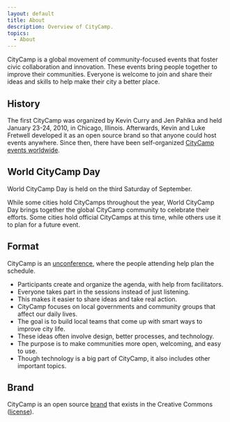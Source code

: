```yaml
---
layout: default
title: About
description: Overview of CityCamp.
topics:
  - About
---
```


CityCamp is a global movement of community-focused events that foster civic collaboration and innovation. These events bring people together to improve their communities. Everyone is welcome to join and share their ideas and skills to help make their city a better place.

## History

The first CityCamp was organized by Kevin Curry and Jen Pahlka and held January 23-24, 2010, in Chicago, Illinois. Afterwards, Kevin and Luke Fretwell developed it as an open source brand so that anyone could host events anywhere. Since then, there have been self-organized [CityCamp events worldwide](/cities).

## World CityCamp Day

World CityCamp Day is held on the third Saturday of September.

While some cities hold CityCamps throughout the year, World CityCamp Day brings together the global CityCamp community to celebrate their efforts. Some cities hold official CityCamps at this time, while others use it to plan for a future event.

## Format

CityCamp is an [unconference](/unconference), where the people attending help plan the schedule.

* Participants create and organize the agenda, with help from facilitators.
* Everyone takes part in the sessions instead of just listening.
* This makes it easier to share ideas and take real action.
* CityCamp focuses on local governments and community groups that affect our daily lives.
* The goal is to build local teams that come up with smart ways to improve city life.
* These ideas often involve design, better processes, and technology.
* The purpose is to make communities more open, welcoming, and easy to use.
* Though technology is a big part of CityCamp, it also includes other important topics.

## Brand

CityCamp is an open source [brand](/brand) that exists in the Creative Commons ([license](https://citycamp.com/license)).